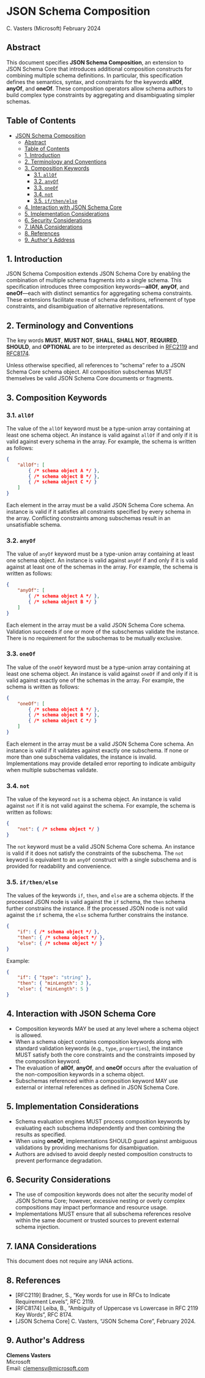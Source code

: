 # JSON Schema Composition  
C. Vasters (Microsoft) February 2024

## Abstract

This document specifies **JSON Schema Composition**, an extension to JSON Schema
Core that introduces additional composition constructs for combining multiple
schema definitions. In particular, this specification defines the semantics,
syntax, and constraints for the keywords **allOf**, **anyOf**, and **oneOf**.
These composition operators allow schema authors to build complex type
constraints by aggregating and disambiguating simpler schemas.

## Table of Contents

- [JSON Schema Composition](#json-schema-composition)
  - [Abstract](#abstract)
  - [Table of Contents](#table-of-contents)
  - [1. Introduction](#1-introduction)
  - [2. Terminology and Conventions](#2-terminology-and-conventions)
  - [3. Composition Keywords](#3-composition-keywords)
    - [3.1. `allOf`](#31-allof)
    - [3.2. `anyOf`](#32-anyof)
    - [3.3. `oneOf`](#33-oneof)
    - [3.4. `not`](#34-not)
    - [3.5. `if/then/else`](#35-ifthenelse)
  - [4. Interaction with JSON Schema Core](#4-interaction-with-json-schema-core)
  - [5. Implementation Considerations](#5-implementation-considerations)
  - [6. Security Considerations](#6-security-considerations)
  - [7. IANA Considerations](#7-iana-considerations)
  - [8. References](#8-references)
  - [9. Author's Address](#9-authors-address)

## 1. Introduction

JSON Schema Composition extends JSON Schema Core by enabling the combination of
multiple schema fragments into a single schema. This specification introduces
three composition keywords—**allOf**, **anyOf**, and **oneOf**—each with
distinct semantics for aggregating schema constraints. These extensions
facilitate reuse of schema definitions, refinement of type constraints, and
disambiguation of alternative representations.

## 2. Terminology and Conventions

The key words **MUST**, **MUST NOT**, **SHALL**, **SHALL NOT**, **REQUIRED**,
**SHOULD**, and **OPTIONAL** are to be interpreted as described in
[RFC2119](https://datatracker.ietf.org/doc/html/rfc2119) and
[RFC8174](https://datatracker.ietf.org/doc/html/rfc8174).

Unless otherwise specified, all references to “schema” refer to a JSON Schema
Core schema object. All composition subschemas MUST themselves be valid JSON
Schema Core documents or fragments.

## 3. Composition Keywords

### 3.1. `allOf`

The value of the `allOf` keyword must be a type-union array containing at least
one schema object. An instance is valid against `allOf` if and only if it is
valid against every schema in the array. For example, the schema is written as
follows:

```json
{
    "allOf": [
        { /* schema object A */ },
        { /* schema object B */ },
        { /* schema object C */ }
    ]
}
```

Each element in the array must be a valid JSON Schema Core schema. An instance
is valid if it satisfies all constraints specified by every schema in the array.
Conflicting constraints among subschemas result in an unsatisfiable schema.

### 3.2. `anyOf`

The value of `anyOf` keyword must be a type-union array containing at least one
schema object. An instance is valid against `anyOf` if and only if it is valid
against at least one of the schemas in the array. For example, the schema is
written as follows:

```json
{
    "anyOf": [
        { /* schema object A */ },
        { /* schema object B */ }
    ]
}
```

 Each element in the array must be a valid JSON Schema Core
schema. Validation succeeds if one or more of the subschemas validate the
instance. There is no requirement for the subschemas to be mutually exclusive.

### 3.3. `oneOf`

The value of the `oneOf` keyword must be a type-union array containing at least
one schema object. An instance is valid against `oneOf` if and only if it is
valid against exactly one of the schemas in the array. For example, the schema
is written as follows:

```json
{
    "oneOf": [
        { /* schema object A */ },
        { /* schema object B */ },
        { /* schema object C */ }
    ]
}
```

Each element in the array must be a valid JSON Schema Core schema. An instance
is valid if it validates against exactly one subschema. If none or more than one
subschema validates, the instance is invalid. Implementations may provide
detailed error reporting to indicate ambiguity when multiple subschemas
validate.

### 3.4. `not`

The value of the keyword `not` is a schema object. An instance is valid against `not` if it
is not valid against the schema. For example, the schema is written as follows:

```json
{
    "not": { /* schema object */ }
}
```

The `not` keyword must be a valid JSON Schema Core schema. An instance is valid
if it does not satisfy the constraints of the subschema. The `not` keyword is
equivalent to an `anyOf` construct with a single subschema and is provided for
readability and convenience.

### 3.5. `if/then/else`

The values of the keywords `if`, `then`, and `else` are a schema objects.
If the processed JSON node is valid against the `if` schema, the `then` schema 
further constrains the instance. If the processed JSON node is not valid against
the `if` schema, the `else` schema further constrains the instance. 

```json
{
    "if": { /* schema object */ },
    "then": { /* schema object */ },
    "else": { /* schema object */ }
}
```

Example:

```json
{
    "if": { "type": "string" },
    "then": { "minLength": 3 },
    "else": { "minLength": 5 }
}
```


## 4. Interaction with JSON Schema Core

- Composition keywords MAY be used at any level where a schema object is
  allowed.
- When a schema object contains composition keywords along with standard
  validation keywords (e.g., `type`, `properties`), the instance MUST satisfy
  both the core constraints and the constraints imposed by the composition
  keyword.
- The evaluation of **allOf**, **anyOf**, and **oneOf** occurs after the
  evaluation of the non-composition keywords in a schema object.
- Subschemas referenced within a composition keyword MAY use external or
  internal references as defined in JSON Schema Core.

## 5. Implementation Considerations

- Schema evaluation engines MUST process composition keywords by evaluating each
  subschema independently and then combining the results as specified.
- When using **oneOf**, implementations SHOULD guard against ambiguous
  validations by providing mechanisms for disambiguation.
- Authors are advised to avoid deeply nested composition constructs to prevent
  performance degradation.

## 6. Security Considerations

- The use of composition keywords does not alter the security model of JSON
  Schema Core; however, excessive nesting or overly complex compositions may
  impact performance and resource usage.
- Implementations MUST ensure that all subschema references resolve within the
  same document or trusted sources to prevent external schema injection.

## 7. IANA Considerations

This document does not require any IANA actions.

## 8. References

- [RFC2119] Bradner, S., “Key words for use in RFCs to Indicate Requirement
  Levels”, RFC 2119.
- [RFC8174] Leiba, B., “Ambiguity of Uppercase vs Lowercase in RFC 2119 Key
  Words”, RFC 8174.
- [JSON Schema Core] C. Vasters, “JSON Schema Core”, February 2024.

## 9. Author's Address

**Clemens Vasters**  
Microsoft  
Email: clemensv@microsoft.com